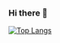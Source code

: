 ### Hi there 👋

[![Top Langs](https://github-readme-stats.vercel.app/api/top-langs/?username=ethanavatar&hide=ShaderLab,HLSL&theme=dark)](https://github.com/ethanavatar)
